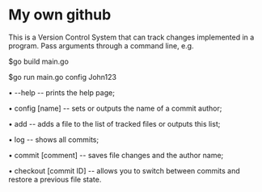 # My own github

This is a Version Control System that can track changes implemented in a program.
Pass arguments through a command line, e.g.

$go build main.go

$go run main.go config John123

•	--help -- prints the help page;

•	config [name] -- sets or outputs the name of a commit author;

•	add -- adds a file to the list of tracked files or outputs this list;

•	log -- shows all commits;

•	commit [comment] -- saves file changes and the author name;

•	checkout [commit ID] -- allows you to switch between commits and restore a previous file state.
